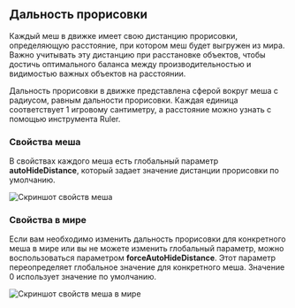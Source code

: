 ## Дальность прорисовки

Каждый меш в движке имеет свою дистанцию прорисовки, определяющую расстояние, при котором меш будет выгружен из мира. Важно учитывать эту дистанцию при расстановке объектов, чтобы достичь оптимального баланса между производительностью и видимостью важных объектов на расстоянии.

Дальность прорисовки в движке представлена сферой вокруг меша с радиусом, равным дальности прорисовки. Каждая единица соответствует 1 игровому сантиметру, а расстояние можно узнать с помощью инструмента Ruler.

### Свойства меша

В свойствах каждого меша есть глобальный параметр **autoHideDistance**, который задает значение дистанции прорисовки по умолчанию.

<image src="../../../.gitbook/assets/mesh_sett.png" alt="Скриншот свойств меша">

### Свойства в мире

Если вам необходимо изменить дальность прорисовки для конкретного меша в мире или вы не можете изменить глобальный параметр, можно воспользоваться параметром **forceAutoHideDistance**. Этот параметр переопределяет глобальное значение для конкретного меша. Значение 0 использует значение по умолчанию.

<image src="../../../.gitbook/assets/world_mesh_sett.png" alt="Скриншот свойств меша в мире">